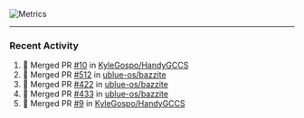 ![Metrics](https://metrics.lecoq.io/KyleGospo?template=classic&base=header%2C%20activity%2C%20community%2C%20repositories%2C%20metadata&base.indepth=false&base.hireable=false&base.skip=false&config.timezone=America%2FLos_Angeles)

---
### Recent Activity
<!--START_SECTION:activity-->
1. 🎉 Merged PR [#10](https://github.com/KyleGospo/HandyGCCS/pull/10) in [KyleGospo/HandyGCCS](https://github.com/KyleGospo/HandyGCCS)
2. 🎉 Merged PR [#512](https://github.com/ublue-os/bazzite/pull/512) in [ublue-os/bazzite](https://github.com/ublue-os/bazzite)
3. 🎉 Merged PR [#422](https://github.com/ublue-os/bazzite/pull/422) in [ublue-os/bazzite](https://github.com/ublue-os/bazzite)
4. 🎉 Merged PR [#433](https://github.com/ublue-os/bazzite/pull/433) in [ublue-os/bazzite](https://github.com/ublue-os/bazzite)
5. 🎉 Merged PR [#9](https://github.com/KyleGospo/HandyGCCS/pull/9) in [KyleGospo/HandyGCCS](https://github.com/KyleGospo/HandyGCCS)
<!--END_SECTION:activity-->
